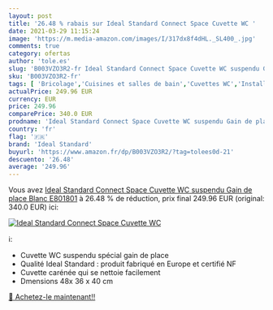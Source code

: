 ```yaml
---
layout: post
title: '26.48 % rabais sur Ideal Standard Connect Space Cuvette WC '
date: 2021-03-29 11:15:24
image: 'https://m.media-amazon.com/images/I/317dx8f4dHL._SL400_.jpg'
comments: true
category: ofertas
author: 'tole.es'
slug: 'B003VZO3R2-fr Ideal Standard Connect Space Cuvette WC suspendu Gain de...'
sku: 'B003VZO3R2-fr'
tags: [ 'Bricolage','Cuisines et salles de bain','Cuvettes WC','Installations salles de bain','ideal standard', ]
actualPrice: 249.96 EUR
currency: EUR
price: 249.96
comparePrice: 340.0 EUR
prodname: 'Ideal Standard Connect Space Cuvette WC suspendu Gain de place Blanc E801801'
country: 'fr'
flag: '🇫🇷'
brand: 'Ideal Standard'
buyurl: 'https://www.amazon.fr/dp/B003VZO3R2/?tag=tolees0d-21'
descuento: '26.48'
average: '249.96'
---
```


Vous avez [Ideal Standard Connect Space Cuvette WC suspendu Gain de place Blanc E801801](https://www.amazon.fr/dp/B003VZO3R2/?tag=tolees0d-21)  à  26.48 % de réduction, prix final  249.96 EUR (original: 340.0 EUR) ici:

[![Ideal Standard Connect Space Cuvette WC ](https://m.media-amazon.com/images/I/317dx8f4dHL._SL400_.jpg)](https://www.amazon.fr/dp/B003VZO3R2/?tag=tolees0d-21)

ℹ️:

- Cuvette WC suspendu spécial gain de place
- Qualité Ideal Standard : produit fabriqué en Europe et certifié NF
- Cuvette carénée qui se nettoie facilement
- Dmensions 48x 36 x 40 cm

[🛒 Achetez-le maintenant!!](https://www.amazon.fr/dp/B003VZO3R2/?tag=tolees0d-21)
